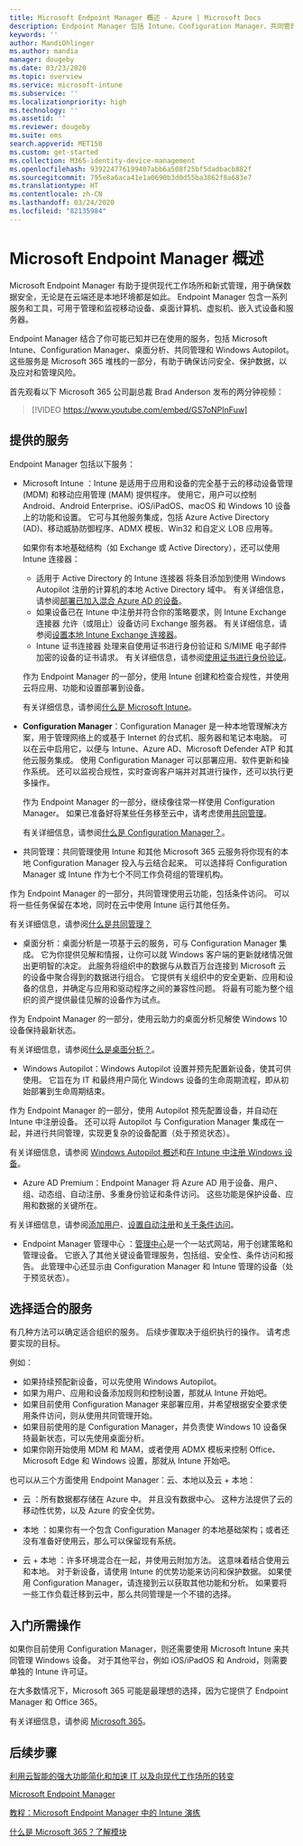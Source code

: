 ```yaml
---
title: Microsoft Endpoint Manager 概述 - Azure | Microsoft Docs
description: Endpoint Manager 包括 Intune、Configuration Manager、共同管理、桌面分析、Windows Autopilot 和管理中心，用户可以使用这些功能管理所有设备，包括本地设备。
keywords: ''
author: MandiOhlinger
ms.author: mandia
manager: dougeby
ms.date: 03/23/2020
ms.topic: overview
ms.service: microsoft-intune
ms.subservice: ''
ms.localizationpriority: high
ms.technology: ''
ms.assetid: ''
ms.reviewer: dougeby
ms.suite: ems
search.appverid: MET150
ms.custom: get-started
ms.collection: M365-identity-device-management
ms.openlocfilehash: 939224776199407abb6a508f25bf5dadbacb882f
ms.sourcegitcommit: 795e8a6aca41e1a0690b3d0d55ba3862f8a683e7
ms.translationtype: HT
ms.contentlocale: zh-CN
ms.lasthandoff: 03/24/2020
ms.locfileid: "82135984"
---
```

# <a name="microsoft-endpoint-manager-overview"></a>Microsoft Endpoint Manager 概述

Microsoft Endpoint Manager 有助于提供现代工作场所和新式管理，用于确保数据安全，无论是在云端还是本地环境都是如此。 Endpoint Manager 包含一系列服务和工具，可用于管理和监视移动设备、桌面计算机、虚拟机、嵌入式设备和服务器。

Endpoint Manager 结合了你可能已知并已在使用的服务，包括 Microsoft Intune、Configuration Manager、桌面分析、共同管理和 Windows Autopilot。 这些服务是 Microsoft 365 堆栈的一部分，有助于确保访问安全、保护数据，以及应对和管理风险。

首先观看以下 Microsoft 365 公司副总裁 Brad Anderson 发布的两分钟视频：

> [!VIDEO https://www.youtube.com/embed/GS7oNPInFuw]

## <a name="what-you-get"></a>提供的服务

Endpoint Manager 包括以下服务：

- Microsoft Intune  ：Intune 是适用于应用和设备的完全基于云的移动设备管理 (MDM) 和移动应用管理 (MAM) 提供程序。 使用它，用户可以控制 Android、Android Enterprise、iOS/iPadOS、macOS 和 Windows 10 设备上的功能和设置。 它可与其他服务集成，包括 Azure Active Directory (AD)、移动威胁防御程序、ADMX 模板、Win32 和自定义 LOB 应用等。

  如果你有本地基础结构（如 Exchange 或 Active Directory），还可以使用 Intune 连接器：

  - 适用于 Active Directory 的 Intune 连接器  将条目添加到使用 Windows Autopilot 注册的计算机的本地 Active Directory 域中。 有关详细信息，请参阅[部署已加入混合 Azure AD 的设备](/mem/intune/enrollment/windows-autopilot-hybrid)。
  - 如果设备已在 Intune 中注册并符合你的策略要求，则 Intune Exchange 连接器  允许（或阻止）设备访问 Exchange 服务器。 有关详细信息，请参阅[设置本地 Intune Exchange 连接器](/mem/intune/protect/exchange-connector-install)。
  - Intune 证书连接器  处理来自使用证书进行身份验证和 S/MIME 电子邮件加密的设备的证书请求。 有关详细信息，请参阅[使用证书进行身份验证](/mem/intune/protect/certificates-configure)。

  作为 Endpoint Manager 的一部分，使用 Intune 创建和检查合规性，并使用云将应用、功能和设置部署到设备。

  有关详细信息，请参阅[什么是 Microsoft Intune](https://docs.microsoft.com/intune/fundamentals/what-is-intune)。

- **Configuration Manager**：Configuration Manager 是一种本地管理解决方案，用于管理网络上的或基于 Internet 的台式机、服务器和笔记本电脑。 可以在云中启用它，以便与 Intune、Azure AD、Microsoft Defender ATP 和其他云服务集成。 使用 Configuration Manager 可以部署应用、软件更新和操作系统。 还可以监视合规性，实时查询客户端并对其进行操作，还可以执行更多操作。

  作为 Endpoint Manager 的一部分，继续像往常一样使用 Configuration Manager。 如果已准备好将某些任务移至云中，请考虑使用[共同管理](https://docs.microsoft.com/configmgr/comanage/)。

  有关详细信息，请参阅[什么是 Configuration Manager？](https://docs.microsoft.com/configmgr/core/understand/introduction)。

-  共同管理：共同管理使用 Intune 和其他 Microsoft 365 云服务将你现有的本地 Configuration Manager 投入与云结合起来。 可以选择将 Configuration Manager 或 Intune 作为七个不同工作负荷组的管理机构。

  作为 Endpoint Manager 的一部分，共同管理使用云功能，包括条件访问。 可以将一些任务保留在本地，同时在云中使用 Intune 运行其他任务。

  有关详细信息，请参阅[什么是共同管理？](https://docs.microsoft.com/configmgr/comanage/overview)

-  桌面分析：桌面分析是一项基于云的服务，可与 Configuration Manager 集成。 它为你提供见解和情报，让你可以就 Windows 客户端的更新就绪情况做出更明智的决定。 此服务将组织中的数据与从数百万台连接到 Microsoft 云的设备中聚合得到的数据进行组合。 它提供有关组织中的安全更新、应用和设备的信息，并确定与应用和驱动程序之间的兼容性问题。 将最有可能为整个组织的资产提供最佳见解的设备作为试点。

  作为 Endpoint Manager 的一部分，使用云助力的桌面分析见解使 Windows 10 设备保持最新状态。

  有关详细信息，请参阅[什么是桌面分析？](https://docs.microsoft.com/configmgr/desktop-analytics/overview)。

-  Windows Autopilot：Windows Autopilot 设置并预先配置新设备，使其可供使用。 它旨在为 IT 和最终用户简化 Windows 设备的生命周期流程，即从初始部署到生命周期结束。

  作为 Endpoint Manager 的一部分，使用 Autopilot 预先配置设备，并自动在 Intune 中注册设备。 还可以将 Autopilot 与 Configuration Manager 集成在一起，并进行共同管理，实现更复杂的设备配置（处于预览状态）。

  有关详细信息，请参阅 [Windows Autopilot 概述](https://docs.microsoft.com/windows/deployment/windows-autopilot/windows-autopilot)和[在 Intune 中注册 Windows 设备](/mem/intune/enrollment/enrollment-autopilot)。

-  Azure AD Premium：Endpoint Manager 将 Azure AD 用于设备、用户、组、动态组、自动注册、多重身份验证和条件访问。 这些功能是保护设备、应用和数据的关键所在。

  有关详细信息，请参阅[添加用户](/mem/intune/fundamentals/users-add)、[设置自动注册](/mem/intune/enrollment/windows-enroll)和[关于条件访问](/mem/intune/protect/conditional-access)。

- Endpoint Manager 管理中心  ：[管理中心](https://go.microsoft.com/fwlink/?linkid=2109431)是一个一站式网站，用于创建策略和管理设备。 它嵌入了其他关键设备管理服务，包括组、安全性、条件访问和报告。 此管理中心还显示由 Configuration Manager 和 Intune 管理的设备（处于预览状态）。

## <a name="choose-whats-right-for-you"></a>选择适合的服务

有几种方法可以确定适合组织的服务。 后续步骤取决于组织执行的操作。 请考虑要实现的目标。

例如：

- 如果持续预配新设备，可以先使用 Windows Autopilot。
- 如果为用户、应用和设备添加规则和控制设置，那就从 Intune 开始吧。
- 如果目前使用 Configuration Manager 来部署应用，并希望根据安全要求使用条件访问，则从使用共同管理开始。
- 如果目前使用的是 Configuration Manager，并负责使 Windows 10 设备保持最新状态，可以先使用桌面分析。
- 如果你刚开始使用 MDM 和 MAM，或者使用 ADMX 模板来控制 Office、Microsoft Edge 和 Windows 设置，那就从 Intune 开始吧。

也可以从三个方面使用 Endpoint Manager：云、本地以及云 + 本地：

- 云  ：所有数据都存储在 Azure 中。 并且没有数据中心。 这种方法提供了云的移动性优势，以及 Azure 的安全优势。

- 本地  ：如果你有一个包含 Configuration Manager 的本地基础架构；或者还没有准备好使用云，那么可以保留现有系统。

- 云 + 本地  ：许多环境混合在一起，并使用云附加方法。 这意味着结合使用云和本地。 对于新设备，请使用 Intune 的优势功能来访问和保护数据。 如果使用 Configuration Manager，请连接到云以获取其他功能和分析。 如果要将一些工作负载迁移到云中，那么共同管理是一个不错的选择。

## <a name="what-you-need-to-get-started"></a>入门所需操作

如果你目前使用 Configuration Manager，则还需要使用 Microsoft Intune 来共同管理 Windows 设备。 对于其他平台，例如 iOS/iPadOS 和 Android，则需要单独的 Intune 许可证。

在大多数情况下，Microsoft 365 可能是最理想的选择，因为它提供了 Endpoint Manager 和 Office 365。

有关详细信息，请参阅 [Microsoft 365](https://www.microsoft.com/licensing/product-licensing/microsoft-365-enterprise)。

## <a name="next-steps"></a>后续步骤

[利用云智能的强大功能简化和加速 IT 以及向现代工作场所的转变](https://www.microsoft.com/microsoft-365/blog/2019/11/04/use-the-power-of-cloud-intelligence-to-simplify-and-accelerate-it-and-the-move-to-a-modern-workplace/)

[Microsoft Endpoint Manager](https://www.microsoft.com/microsoft-365/microsoft-endpoint-manager)

[教程：Microsoft Endpoint Manager 中的 Intune 演练](/intune/fundamentals/tutorial-walkthrough-endpoint-manager)

[什么是 Microsoft 365？了解模块](https://docs.microsoft.com/learn/modules/what-is-m365/index)
